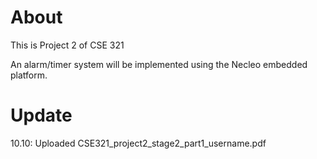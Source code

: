 # About

This is Project 2 of CSE 321

An alarm/timer system will be implemented using the Necleo embedded platform.

# Update

10.10: Uploaded CSE321_project2_stage2_part1_username.pdf
